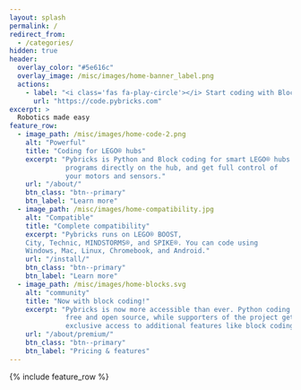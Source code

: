 ```yaml
---
layout: splash
permalink: /
redirect_from:
  - /categories/
hidden: true
header:
  overlay_color: "#5e616c"
  overlay_image: /misc/images/home-banner_label.png
  actions:
    - label: "<i class='fas fa-play-circle'></i> Start coding with Blocks & Python!"
      url: "https://code.pybricks.com"
excerpt: >
  Robotics made easy
feature_row:
  - image_path: /misc/images/home-code-2.png
    alt: "Powerful"
    title: "Coding for LEGO® hubs"
    excerpt: "Pybricks is Python and Block coding for smart LEGO® hubs. Run
              programs directly on the hub, and get full control of
              your motors and sensors."
    url: "/about/"
    btn_class: "btn--primary"
    btn_label: "Learn more"
  - image_path: /misc/images/home-compatibility.jpg
    alt: "Compatible"
    title: "Complete compatibility"
    excerpt: "Pybricks runs on LEGO® BOOST,
    City, Technic, MINDSTORMS®, and SPIKE®. You can code using
    Windows, Mac, Linux, Chromebook, and Android."
    url: "/install/"
    btn_class: "btn--primary"
    btn_label: "Learn more"
  - image_path: /misc/images/home-blocks.svg
    alt: "community"
    title: "Now with block coding!"
    excerpt: "Pybricks is now more accessible than ever. Python coding is
              free and open source, while supporters of the project get
              exclusive access to additional features like block coding."
    url: "/about/premium/"
    btn_class: "btn--primary"
    btn_label: "Pricing & features"      
---
```


{% include feature_row %}
